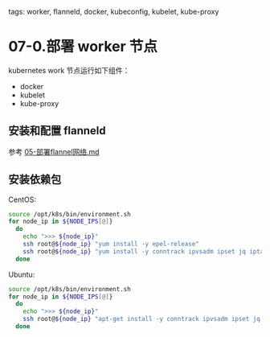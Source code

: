 <!-- toc -->

tags: worker, flanneld, docker, kubeconfig, kubelet, kube-proxy

# 07-0.部署 worker 节点

kubernetes work 节点运行如下组件：

+ docker
+ kubelet
+ kube-proxy

## 安装和配置 flanneld

参考 [05-部署flannel网络.md](./05-部署flannel网络.md)

## 安装依赖包

CentOS:

``` bash
source /opt/k8s/bin/environment.sh
for node_ip in ${NODE_IPS[@]}
  do
    echo ">>> ${node_ip}"
    ssh root@${node_ip} "yum install -y epel-release"
    ssh root@${node_ip} "yum install -y conntrack ipvsadm ipset jq iptables curl sysstat && /usr/sbin/modprobe ip_vs "
  done
```

Ubuntu: 

``` bash
source /opt/k8s/bin/environment.sh
for node_ip in ${NODE_IPS[@]}
  do
    echo ">>> ${node_ip}"
    ssh root@${node_ip} "apt-get install -y conntrack ipvsadm ipset jq iptables curl sysstat && /usr/sbin/modprobe ip_vs "
  done
```